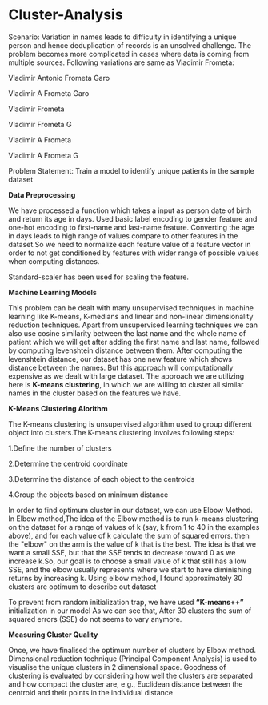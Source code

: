 # Cluster-Analysis

Scenario: Variation in names leads to difficulty in identifying a unique person and hence deduplication 
of records is an unsolved challenge. The problem becomes more complicated in cases where 
data is coming from multiple sources. Following variations are same as Vladimir Frometa: 
 
Vladimir Antonio Frometa Garo

Vladimir A Frometa Garo

Vladimir Frometa

Vladimir Frometa G

Vladimir A Frometa

Vladimir A Frometa G 

Problem Statement: Train a model to identify unique patients in the sample dataset

**Data Preprocessing**

We have processed a function which takes a input as person date of birth and return its age in days.
Used basic label encoding to gender feature and one-hot encoding to first-name and last-name feature.
Converting the age in days leads to high range of values compare to other features in the dataset.So we need to normalize each feature value of a feature vector in order to not get conditioned by features with wider range of possible values when computing distances.

Standard-scaler has been used for scaling the feature.

**Machine Learning Models**


This problem can be dealt with many unsupervised techniques in machine learning like K-means, K-medians and linear and non-linear dimensionality reduction techniques.
Apart from unsupervised learning techniques we can also use cosine similarity between the last name and the whole name of patient which we will get after adding the first name and last name, followed by computing levenshtein distance between them. After computing the levenshtein distance, our dataset has one new feature which shows distance between the names. But this approach will computationally expensive as we dealt with large dataset.
The approach we are utilizing here is **K-means clustering**, in which we are willing to cluster all similar names in the cluster based on the features we have.

**K-Means Clustering Alorithm**

The K-means clustering is unsupervised algorithm used to group different object into clusters.The K-means clustering involves following steps:

1.Define the number of clusters

2.Determine the centroid coordinate

3.Determine the distance of each object to the centroids

4.Group the objects based on minimum distance


In order to find optimum cluster in our dataset, we can use Elbow Method.
In Elbow method,The idea of the Elbow method is to run k-means clustering on the dataset for a range of values of k (say, k from 1 to 40 in the examples above), and for each value of k calculate the sum of squared errors. then the "elbow" on the arm is the value of k that is the best. The idea is that we want a small SSE, but that the SSE tends to decrease toward 0 as we increase k.So, our goal is to choose a small value of k that still has a low SSE, and the elbow usually represents where we start to have diminishing returns by increasing k.
Using elbow method, I found approximately 30 clusters are optimum to describe out dataset

To prevent from random initialization trap, we have used **“K-means++”** initialization in our model
As we can see that, After 30 clusters the sum of squared errors (SSE) do not seems to vary anymore.

**Measuring Cluster Quality**

Once, we have finalised the optimum number of clusters by Elbow method. Dimensional reduction technique (Principal Component Analysis) is used to visualise the unique clusters in 2 dimensional space.
Goodness of clustering is evaluated by considering how well the clusters are separated and how compact the cluster are, e.g., Euclidean distance between the centroid and their points in the individual distance


